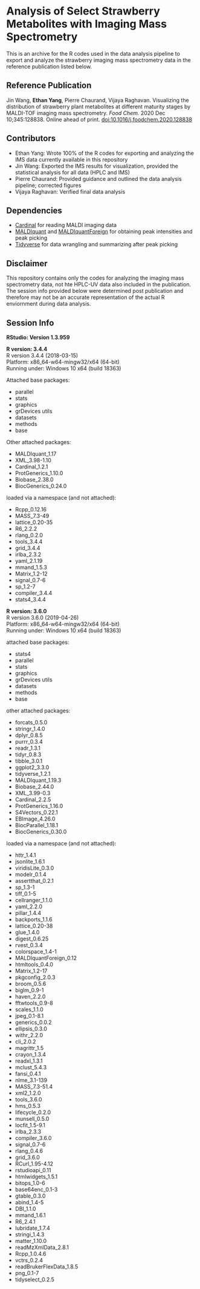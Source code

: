 # Analysis of Select Strawberry Metabolites with Imaging Mass Spectrometry 
This is an archive for the R codes used in the data analysis pipeline to export and analyze the strawberry imaging mass spectrometry data in the reference publication listed below.

## Reference Publication
Jin Wang, **Ethan Yang**, Pierre Chaurand, Vijaya Raghavan. Visualizing the distribution of strawberry plant metabolites at different maturity stages by MALDI-TOF imaging mass spectrometry. *Food Chem.* 2020 Dec 10;345:128838. Online ahead of print. [doi:10.1016/j.foodchem.2020.128838](https://pubmed.ncbi.nlm.nih.gov/33341561/)

## Contributors 

* Ethan Yang: Wrote 100% of the R codes for exporting and analyzing the IMS data currently available in this repository
* Jin Wang: Exported the IMS results for visualization, provided the statistical analysis for all data (HPLC and IMS)
* Pierre Chaurand: Provided guidance and outlined the data analysis pipeline; corrected figures
* Vijaya Raghavan: Verified final data analysis 

## Dependencies

* [Cardinal](https://github.com/kuwisdelu/Cardinal) for reading MALDI imaging data
* [MALDIquant](https://github.com/sgibb/MALDIquant) and [MALDIquantForeign](https://github.com/sgibb/MALDIquantForeign) for obtaining peak intensities and peak picking
* [Tidyverse](https://github.com/tidyverse) for data wrangling and summarizing after peak picking

## Disclaimer
This repository contains only the codes for analyzing the imaging mass spectrometry data, not hte HPLC-UV data also included in the publication. The session info provided below were determined post publication and therefore may not be an accurate representation of the actual R enviornment during data analysis.

## Session Info
**RStudio: Version 1.3.959**

**R version: 3.4.4**  
R version 3.4.4 (2018-03-15)  
Platform: x86_64-w64-mingw32/x64 (64-bit)  
Running under: Windows 10 x64 (build 18363)  

Attached base packages:

* parallel  
* stats
* graphics
* grDevices utils
* datasets
* methods
* base     

Other attached packages:
* MALDIquant_1.17     
* XML_3.98-1.10
* Cardinal_1.2.1
* ProtGenerics_1.10.0
* Biobase_2.38.0
* BiocGenerics_0.24.0

loaded via a namespace (and not attached):

* Rcpp_0.12.16
* MASS_7.3-49
* lattice_0.20-35
* R6_2.2.2
* rlang_0.2.0
* tools_3.4.4
* grid_3.4.4
* irlba_2.3.2
* yaml_2.1.19 
* mmand_1.5.3    
* Matrix_1.2-12
* signal_0.7-6
* sp_1.2-7
* compiler_3.4.4 
* stats4_3.4.4 

**R version: 3.6.0**  
R version 3.6.0 (2019-04-26)  
Platform: x86_64-w64-mingw32/x64 (64-bit)  
Running under: Windows 10 x64 (build 18363)  

attached base packages:

* stats4
* parallel
* stats
* graphics
* grDevices utils
* datasets
* methods
* base     

other attached packages:
* forcats_0.5.0
* stringr_1.4.0
* dplyr_0.8.5
* purrr_0.3.4
* readr_1.3.1
* tidyr_0.8.3
* tibble_3.0.1 
* ggplot2_3.3.0      
* tidyverse_1.2.1
* MALDIquant_1.19.3
* Biobase_2.44.0
* XML_3.99-0.3
* Cardinal_2.2.5
* ProtGenerics_1.16.0
* S4Vectors_0.22.1
* EBImage_4.26.0     
* BiocParallel_1.18.1
* BiocGenerics_0.30.0

loaded via a namespace (and not attached):
* httr_1.4.1               
* jsonlite_1.6.1           
* viridisLite_0.3.0        
* modelr_0.1.4             
* assertthat_0.2.1         
* sp_1.3-1                
* tiff_0.1-5               
* cellranger_1.1.0         
* yaml_2.2.0               
* pillar_1.4.4             
* backports_1.1.6          
* lattice_0.20-38         
* glue_1.4.0               
* digest_0.6.25            
* rvest_0.3.4              
* colorspace_1.4-1         
* MALDIquantForeign_0.12   
* htmltools_0.4.0         
* Matrix_1.2-17            
* pkgconfig_2.0.3          
* broom_0.5.6              
* biglm_0.9-1              
* haven_2.2.0              
* fftwtools_0.9-8         
* scales_1.1.0             
* jpeg_0.1-8.1             
* generics_0.0.2           
* ellipsis_0.3.0           
* withr_2.2.0              
* cli_2.0.2               
* magrittr_1.5             
* crayon_1.3.4             
* readxl_1.3.1             
* mclust_5.4.3             
* fansi_0.4.1              
* nlme_3.1-139            
* MASS_7.3-51.4            
* xml2_1.2.0               
* tools_3.6.0              
* hms_0.5.3                
* lifecycle_0.2.0          
* munsell_0.5.0           
* locfit_1.5-9.1
* irlba_2.3.3              
* compiler_3.6.0           
* signal_0.7-6             
* rlang_0.4.6              
* grid_3.6.0              
* RCurl_1.95-4.12
* rstudioapi_0.11          
* htmlwidgets_1.5.1        
* bitops_1.0-6             
* base64enc_0.1-3          
* gtable_0.3.0            
* abind_1.4-5
* DBI_1.1.0                
* mmand_1.6.1              
* R6_2.4.1                 
* lubridate_1.7.4          
* stringi_1.4.3           
* matter_1.10.0            
* readMzXmlData_2.8.1      
* Rcpp_1.0.4.6             
* vctrs_0.2.4              
* readBrukerFlexData_1.8.5 
* png_0.1-7
* tidyselect_0.2.5   
